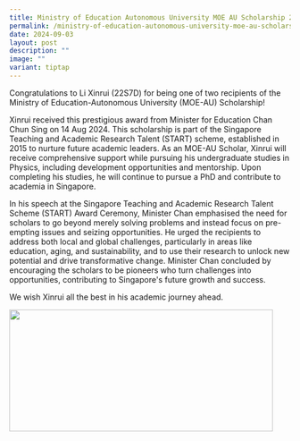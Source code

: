 ```yaml
---
title: Ministry of Education Autonomous University MOE AU Scholarship 2024
permalink: /ministry-of-education-autonomous-university-moe-au-scholarship-2024/
date: 2024-09-03
layout: post
description: ""
image: ""
variant: tiptap
---
```

<p>Congratulations to Li Xinrui (22S7D) for being one of two recipients of
the Ministry of Education-Autonomous University (MOE-AU) Scholarship!</p>
<p></p>
<p>Xinrui received this prestigious award from Minister for Education Chan
Chun Sing on 14 Aug 2024. This scholarship is part of the Singapore Teaching
and Academic Research Talent (START) scheme, established in 2015 to nurture
future academic leaders. As an MOE-AU Scholar, Xinrui will receive comprehensive
support while pursuing his undergraduate studies in Physics, including
development opportunities and mentorship. Upon completing his studies,
he will continue to pursue a PhD and contribute to academia in Singapore.&nbsp;</p>
<p></p>
<p>In his speech at the Singapore Teaching and Academic Research Talent Scheme
(START) Award Ceremony, Minister Chan emphasised the need for scholars
to go beyond merely solving problems and instead focus on pre-empting issues
and seizing opportunities. He urged the recipients to address both local
and global challenges, particularly in areas like education, aging, and
sustainability, and to use their research to unlock new potential and drive
transformative change. Minister Chan concluded by encouraging the scholars
to be pioneers who turn challenges into opportunities, contributing to
Singapore's future growth and success.</p>
<p></p>
<p>We wish Xinrui all the best in his academic journey ahead.</p>
<div class="isomer-image-wrapper">
<img style="margin-left:0px;margin-top:0px;" height="218" width="472" src="https://lh7-rt.googleusercontent.com/docsz/AD_4nXdYV1RzODRtsx4VkemetjFVMElBl7R05foH6DvdLIRdOxodvwIMWR2HuTtQbEtN2u3hCWbLVIk0BcXCkIVwaiMkD09nFUNY2Ed_1xvqrn1a5UjTyknWsLrPo604bka0j1sqoDgEKK_TveX8zP9aGDwH3M4l?key=QoAI7WdBfmgsB317dvAKVA">
</div>
<p>
<br>
</p>